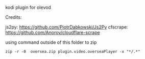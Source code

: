 kodi plugin for olevod

Credits:

js2py: https://github.com/PiotrDabkowski/Js2Py
cfscrape: https://github.com/Anorov/cloudflare-scrape

using command outside of this folder to zip

```shell
zip -r -0  oversea.zip plugin.video.overseaPlayer -x "*/.*"
```